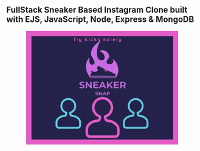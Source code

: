 ## FullStack Sneaker Based Instagram Clone built with EJS, JavaScript, Node, Express & MongoDB
<p align="center"><img src="public/img/savage21.jpg" height=300px></p>

